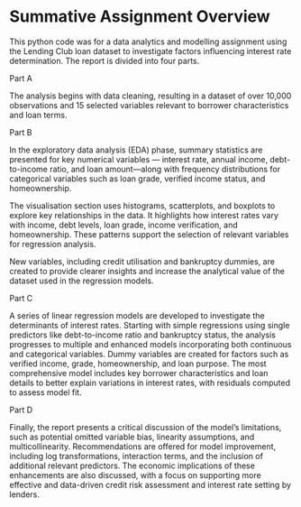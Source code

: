 # Summative Assignment Overview

This python code was for a data analytics and modelling assignment using the Lending Club loan dataset to investigate factors influencing interest rate determination. The report is divided into four parts.

Part A

The analysis begins with data cleaning, resulting in a dataset of over 10,000 observations and 15 selected variables relevant to borrower characteristics and loan terms. 

Part B

In the exploratory data analysis (EDA) phase, summary statistics are presented for key numerical variables — interest rate, annual income, debt-to-income ratio, and loan amount—along with frequency distributions for categorical variables such as loan grade, verified income status, and homeownership. 

The visualisation section uses histograms, scatterplots, and boxplots to explore key relationships in the data. It highlights how interest rates vary with income, debt levels, loan grade, income verification, and homeownership. These patterns support the selection of relevant variables for regression analysis.

New variables, including credit utilisation and bankruptcy dummies, are created to provide clearer insights and increase the analytical value of the dataset used in the regression models.

Part C

A series of linear regression models are developed to investigate the determinants of interest rates. Starting with simple regressions using single predictors like debt-to-income ratio and bankruptcy status, the analysis progresses to multiple and enhanced models incorporating both continuous and categorical variables. Dummy variables are created for factors such as verified income, grade, homeownership, and loan purpose. The most comprehensive model includes key borrower characteristics and loan details to better explain variations in interest rates, with residuals computed to assess model fit.

Part D

Finally, the report presents a critical discussion of the model’s limitations, such as potential omitted variable bias, linearity assumptions, and multicollinearity. Recommendations are offered for model improvement, including log transformations, interaction terms, and the inclusion of additional relevant predictors. The economic implications of these enhancements are also discussed, with a focus on supporting more effective and data-driven credit risk assessment and interest rate setting by lenders.
